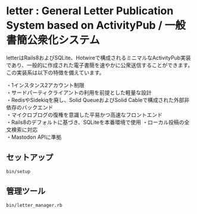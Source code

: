 # letter : General Letter Publication System based on ActivityPub / 一般書簡公衆化システム

letterはRails8およびSQLite、Hotwireで構成されるミニマルなActivityPub実装であり、一般的に作成された電子書簡を速やかに公衆送信することができます。この実装系は以下の特徴を備えています。

・1インスタンス2アカウント制限  
・サードパーティクライアントの利用を前提とした軽量な設計  
・RedisやSidekiqを廃し、Solid QueueおよびSolid Cableで構成された外部非依存のバックエンド  
・マイクロブログの復権を意識した平易かつ高速なフロントエンド  
・Rails8のデフォルトに基づき、SQLiteを本番環境で使用
・ローカル投稿の全文検索に対応  
・Mastodon APIに準拠

## セットアップ

```
bin/setup
```

## 管理ツール

```
bin/letter_manager.rb
```
